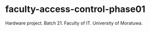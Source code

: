 # faculty-access-control-phase01
Hardware project. Batch 21.  Faculty of IT. University of Moratuwa.
